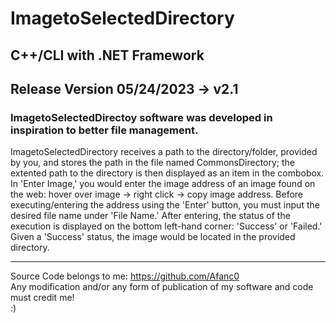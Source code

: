 # ImagetoSelectedDirectory

## C++/CLI with .NET Framework
## Release Version 05/24/2023 -> v2.1 
### ImagetoSelectedDirectoy software was developed in inspiration to better file management.

ImagetoSelectedDirectory receives a path to the directory/folder, provided by you, and stores the path in the file named CommonsDirectory; the extented path to the directory 
is then displayed as an item in the combobox. In 'Enter Image,' you would enter the image address of an image found on the web: hover over image -> right click -> copy image address. 
Before executing/entering the address using the 'Enter' button, you must input the desired file name under 'File Name.' After entering, the status of the execution is displayed
on the bottom left-hand corner: 'Success' or 'Failed.' Given a 'Success' status, the image would be located in the provided directory.

-----

Source Code belongs to me: https://github.com/Afanc0 <br>
Any modification and/or any form of publication of my software and code must credit me! <br>
:)
